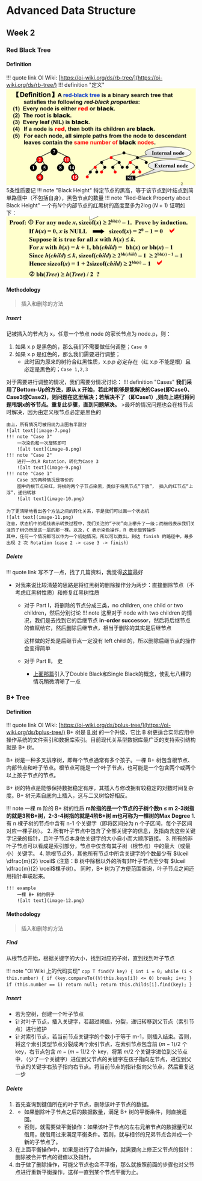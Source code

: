 # Advanced Data Structure
## Week 2

### Red Black Tree
#### Definition
!!! quote link
    OI Wiki: [https://oi-wiki.org/ds/rb-tree/](https://oi-wiki.org/ds/rb-tree/)
!!! definition "定义"
    ![alt text](image-5.png)
    5条性质要记
    !!! note "Black Height"
        特定节点的黑高，等于该节点到叶结点到简单路径中（不包括自身），黑色节点的数量
    !!! note "Red-Black Property about Black Height"
        一个有$N$个内部节点的红黑树的高度至多为$2\log(N+1)$
        证明如下：
        ![alt text](image-6.png)
#### Methodology
> 插入和删除的方法
##### Insert
记被插入的节点为 x，任意一个节点 node 的家长节点为 node.p，则：

1. 如果 x.p 是黑色的，那么我们不需要做任何调整；`Case 0`
2. 如果 x.p 是红色的，那么我们需要进行调整；
    - 此时因为原来的树符合红黑性质，x.p.p 必定存在（红 x.p 不能是根）且必定是黑色的；`Case 1,2,3`

对于需要进行调整的情况，我们需要分情况讨论：
!!! definition "Cases"
    **我们采用了Bottom-Up的方法，即从 x 开始，若此时能够是能解决的Case(即Case0、Case3或Case2)，则问题在这里解决；若解决不了（即Case1）,则向上递归将问题甩锅x的爷节点。重复此步骤，直到问题解决。**
    >最坏的情况问题也会在根节点时解决，因为由定义根节点必定是黑色的

    由上，所有情况可被归纳为上图右半部分
    ![alt text](image-7.png)
    !!! note "Case 3"
        一次染色和一次旋转即可
        ![alt text](image-8.png)
    !!! note "Case 2"
        进行一次LR Rotation，转化为Case 3
        ![alt text](image-9.png)
    !!! note "Case 1"
        Case 3的两种情况是等价的
        图中的根节点染红，将根的两个子节点染黑，类似于将黑节点“下放”， 插入的红节点“上浮”，递归转移
        ![alt text](image-10.png)
        
    为了更清晰地看出各个方法之间的转化关系，于是我们可以画一个状态机
    ![alt text](image-11.png)
    注意，状态机中的粗线表示转换过程中，我们关注的“子树”向上攀升了一级；而细线表示我们关注的子树仍然是这一层的那一棵。以及，C 表示染色操作，R 表示旋转操作
    其中，任何一个情况都可以作为一个初始情况。所以可以数出，到达 finish 的路径中，最多出现 2 次 Rotation（case 2 -> case 3 -> finish）
##### Delete
!!! quote link
    写不了一点，找了几篇资料，我觉得[这篇](https://www.geeksforgeeks.org/deletion-in-red-black-tree/)最好
- 对我来说比较清楚的思路是将红黑树的删除操作分为两步：直接删除节点（不考虑红黑树性质）和修复红黑树性质
    - 对于 Part I，将删除的节点分成三类，no children, one child or two children，然后分别讨论
    !!! note
        这里对于 node with two children 的情况，我们是去找到它的后继节点 **in-order successor**，然后将后继节点的值赋给它，然后删除后继节点，相当于删除的其实是后继节点
        
        这样做的好处是后继节点一定没有 left child 的，所以删除后继节点的操作会变得简单
    - 对于 Part II， 史
        - [上面那篇](https://www.geeksforgeeks.org/deletion-in-red-black-tree/)引入了Double Black和Single Black的概念，使乱七八糟的情况稍微清晰了一点

### B+ Tree

#### Definition
!!! quote link
    OI Wiki: [https://oi-wiki.org/ds/bplus-tree/](https://oi-wiki.org/ds/bplus-tree/)
B+ 树是 [B 树](https://oi-wiki.org/ds/b-tree/) 的一个升级，它比 B 树更适合实际应用中操作系统的文件索引和数据库索引。目前现代关系型数据库最广泛的支持索引结构就是 B+ 树。

B+ 树是一种多叉排序树，即每个节点通常有多个孩子。一棵 B+ 树包含根节点、内部节点和叶子节点。根节点可能是一个叶子节点，也可能是一个包含两个或两个以上孩子节点的节点。

B+ 树的特点是能够保持数据稳定有序，其插入与修改拥有较稳定的对数时间复杂度。B+ 树元素自底向上插入，这与二叉树恰好相反。

!!! note 一棵 m 阶的 B+ 树的性质
    **m阶指的是一个节点的子树个数n $\leq$ m**
    **2-3树指的就是3阶B+树，2-3-4树指的就是4阶B+树**
    **m也可称为一棵树的Max Degree**
    1. 有 n 棵子树的节点中含有 n-1 个关键字（即将区间分为 n 个子区间，每个子区间对应一棵子树）。
    2. 所有叶子节点中包含了全部关键字的信息，及指向含这些关键字记录的指针，且叶子节点本身依关键字的大小自小而大顺序链接。
    3. 所有的非叶子节点可以看成是索引部分，节点中仅含有其子树（根节点）中的最大（或最小）关键字。
    4. 除根节点外，其他所有节点中所含关键字的个数最少有 $\lceil \dfrac{m}{2} \rceil$ (注意：B 树中除根以外的所有非叶子节点至少有 $\lceil \dfrac{m}{2} \rceil$棵子树）。
    同时，B+ 树为了方便范围查询，叶子节点之间还用指针串联起来。

    !!! example
        一棵 B+ 树的例子
        ![alt text](image-12.png)

#### Methodology
> 插入和删除的方法

##### Find
从根节点开始，根据关键字的大小，找到对应的子树，直到找到叶子节点

!!! note "OI Wiki 上的代码实现"
    ```cpp
    T find(V key) {
    int i = 0;
    while (i < this.number) {
        if (key.compareTo((V)this.keys[i]) <= 0) break;
        i++;
    }
    if (this.number == i) return null;
    return this.childs[i].find(key);
    }
    ```
##### Insert
- 若为空树，创建一个叶子节点
- 针对叶子节点，插入关键字，若超过阈值，分裂，递归转移到父节点（索引节点）进行维护
- 针对索引节点，若当前节点关键字的个数小于等于 m-1，则插入结束。否则，将这个索引类型节点分裂成两个索引节点，左索引节点包含前 $(m-1)/2$ 个 key，右节点包含 $m-(m-1)/2$ 个 key，将第 $m/2$ 个关键字进位到父节点中，（少了一个关键字）进位到父节点的关键字左孩子指向左节点，进位到父节点的关键字右孩子指向右节点。将当前节点的指针指向父节点，然后重复这一步

##### Delete
1. 首先查询到键值所在的叶子节点，删除该叶子节点的数据。
2. - 如果删除叶子节点之后的数据数量，满足 B+ 树的平衡条件，则直接返回。
   - 否则，就需要做平衡操作：如果该叶子节点的左右兄弟节点的数据量可以借用，就借用过来满足平衡条件。否则，就与相邻的兄弟节点合并成一个新的子节点了。
3. 在上面平衡操作中，如果是进行了合并操作，就需要向上修正父节点的指针：删除被合并节点的键值以及指针。
4. 由于做了删除操作，可能父节点也会不平衡，那么就按照前面的步骤也对父节点进行重新平衡操作，这样一直到某个节点平衡为止。

